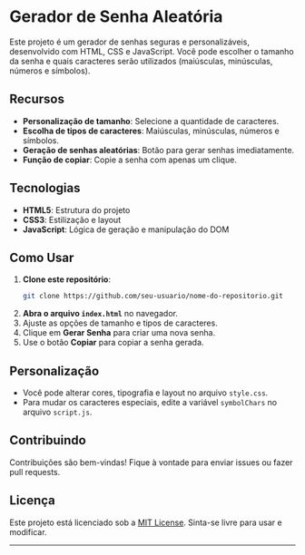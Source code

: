 # Gerador de Senha Aleatória

Este projeto é um gerador de senhas seguras e personalizáveis, desenvolvido com HTML, CSS e JavaScript. Você pode escolher o tamanho da senha e quais caracteres serão utilizados (maiúsculas, minúsculas, números e símbolos).

## Recursos

- **Personalização de tamanho**: Selecione a quantidade de caracteres.
- **Escolha de tipos de caracteres**: Maiúsculas, minúsculas, números e símbolos.
- **Geração de senhas aleatórias**: Botão para gerar senhas imediatamente.
- **Função de copiar**: Copie a senha com apenas um clique.

## Tecnologias

- **HTML5**: Estrutura do projeto
- **CSS3**: Estilização e layout
- **JavaScript**: Lógica de geração e manipulação do DOM

## Como Usar

1. **Clone este repositório**:
   ```bash
   git clone https://github.com/seu-usuario/nome-do-repositorio.git
   ```
2. **Abra o arquivo `index.html`** no navegador.
3. Ajuste as opções de tamanho e tipos de caracteres.
4. Clique em **Gerar Senha** para criar uma nova senha.
5. Use o botão **Copiar** para copiar a senha gerada.

## Personalização

- Você pode alterar cores, tipografia e layout no arquivo `style.css`.
- Para mudar os caracteres especiais, edite a variável `symbolChars` no arquivo `script.js`.

## Contribuindo

Contribuições são bem-vindas! Fique à vontade para enviar issues ou fazer pull requests.

## Licença

Este projeto está licenciado sob a [MIT License](LICENSE). Sinta-se livre para usar e modificar. 

---
